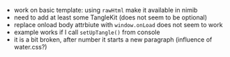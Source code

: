 - work on basic template: using `rawHtml` make it available in nimib
- need to add at least some TangleKit (does not seem to be optional)
- replace onload body attrbiute with `window.onLoad` does not seem to work
- example works if I call `setUpTangle()` from console
- it is a bit broken, after number it starts a new paragraph (influence of water.css?)